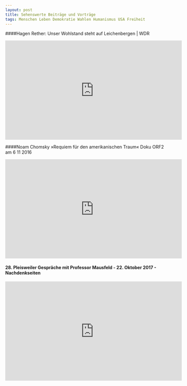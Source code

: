 ```yaml
---
layout: post
title: Sehenswerte Beiträge und Vorträge
tags: Menschen Leben Demokratie Wahlen Humanismus USA Freiheit
---
```

####Hagen Rether: Unser Wohlstand steht auf Leichenbergen | WDR

<iframe width="560" height="315" src="https://www.youtube.com/embed/kDV29Kkc-LA" frameborder="0" allowfullscreen></iframe>


####Noam Chomsky »Requiem für den amerikanischen Traum« Doku ORF2 am 6 11 2016

<iframe width="560" height="315" src="https://www.youtube.com/embed/T2LfL-Ez6O4" frameborder="0" allowfullscreen></iframe>


#### 28. Pleisweiler Gespräche mit Professor Mausfeld - 22. Oktober 2017 - Nachdenkseiten

<iframe width="560" height="315" src="https://www.youtube.com/embed/aK1eUnfcK4Q" frameborder="0" allowfullscreen></iframe>
